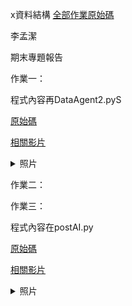 x資料結構
[全部作業原始碼](https://github.com/Mariannalee/data-structure)

李孟潔

期末專題報告

作業一：

程式內容再DataAgent2.pyS


[原始碼](https://github.com/Mariannalee/data-structure/blob/main/postAI.py)

[相關影片](https://youtu.be/YCsPRpge7pY)

<details>
  <summary>照片</summary>

  <img src="https://github.com/user-attachments/assets/f0518a58-74d9-4bd9-a935-7e1342e1f4e9" alt="圖片描述" width="400"/>
</details>

作業二：

作業三：

程式內容在postAI.py

[原始碼](https://github.com/Mariannalee/data-structure/blob/main/postAI.py)

[相關影片](https://youtu.be/9vJVQKTaES0)

<details>
<summary>照片</summary>

<img src="https://github.com/user-attachments/assets/0f5c3c49-f6e7-47d0-9de0-10fb7133620f" alt="圖片描述" width="400"/>
</details>











